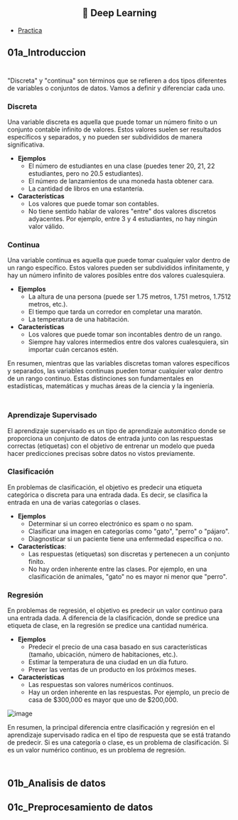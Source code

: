 <div align='center'><h2> 🤖 Deep Learning</h2></div>

- [Practica](/index.html)

## 01a_Introduccion

<img src= 'https://github.com/Fabian-Martinez-Rincon/Fabian-Martinez-Rincon/assets/55964635/7eebf649-e558-43e2-ad5f-9977dc5ff3e5' height="10" width="100%">

"Discreta" y "continua" son términos que se refieren a dos tipos diferentes de variables o conjuntos de datos. Vamos a definir y diferenciar cada uno.

### Discreta

Una variable discreta es aquella que puede tomar un número finito o un conjunto contable infinito de valores. Estos valores suelen ser resultados específicos y separados, y no pueden ser subdivididos de manera significativa.

- **Ejemplos**
  - El número de estudiantes en una clase (puedes tener 20, 21, 22 estudiantes, pero no 20.5 estudiantes).
  - El número de lanzamientos de una moneda hasta obtener cara.
  - La cantidad de libros en una estantería.
- **Características**
  - Los valores que puede tomar son contables.
  - No tiene sentido hablar de valores "entre" dos valores discretos adyacentes. Por ejemplo, entre 3 y 4 estudiantes, no hay ningún valor válido.

### Continua

Una variable continua es aquella que puede tomar cualquier valor dentro de un rango específico. Estos valores pueden ser subdivididos infinitamente, y hay un número infinito de valores posibles entre dos valores cualesquiera.

- **Ejemplos**
  - La altura de una persona (puede ser 1.75 metros, 1.751 metros, 1.7512 metros, etc.).
  - El tiempo que tarda un corredor en completar una maratón.
  - La temperatura de una habitación.
- **Características**
  - Los valores que puede tomar son incontables dentro de un rango.
  - Siempre hay valores intermedios entre dos valores cualesquiera, sin importar cuán cercanos estén.

En resumen, mientras que las variables discretas toman valores específicos y separados, las variables continuas pueden tomar cualquier valor dentro de un rango continuo. Estas distinciones son fundamentales en estadísticas, matemáticas y muchas áreas de la ciencia y la ingeniería.

<img src= 'https://github.com/Fabian-Martinez-Rincon/Fabian-Martinez-Rincon/assets/55964635/7eebf649-e558-43e2-ad5f-9977dc5ff3e5' height="10" width="100%">

### Aprendizaje Supervisado

El aprendizaje supervisado es un tipo de aprendizaje automático donde se proporciona un conjunto de datos de entrada junto con las respuestas correctas (etiquetas) con el objetivo de entrenar un modelo que pueda hacer predicciones precisas sobre datos no vistos previamente.


### Clasificación
En problemas de clasificación, el objetivo es predecir una etiqueta categórica o discreta para una entrada dada. Es decir, se clasifica la entrada en una de varias categorías o clases.

- **Ejemplos**
  - Determinar si un correo electrónico es spam o no spam.
  - Clasificar una imagen en categorías como "gato", "perro" o "pájaro".
  - Diagnosticar si un paciente tiene una enfermedad específica o no.
- **Características**: 
  - Las respuestas (etiquetas) son discretas y pertenecen a un conjunto finito.
  - No hay orden inherente entre las clases. Por ejemplo, en una clasificación de animales, "gato" no es mayor ni menor que "perro".

### Regresión
En problemas de regresión, el objetivo es predecir un valor continuo para una entrada dada. A diferencia de la clasificación, donde se predice una etiqueta de clase, en la regresión se predice una cantidad numérica.

- **Ejemplos**
  - Predecir el precio de una casa basado en sus características (tamaño, ubicación, número de habitaciones, etc.).
  - Estimar la temperatura de una ciudad en un día futuro.
  - Prever las ventas de un producto en los próximos meses.
- **Características**
  - Las respuestas son valores numéricos continuos.
  - Hay un orden inherente en las respuestas. Por ejemplo, un precio de casa de \$300,000 es mayor que uno de \$200,000.

</td></tr></table>

![image](https://github.com/Fabian-Martinez-Rincon/Fabian-Martinez-Rincon/assets/55964635/c7e97813-e3f9-4779-b3cd-39c1dc6127b9)

En resumen, la principal diferencia entre clasificación y regresión en el aprendizaje supervisado radica en el tipo de respuesta que se está tratando de predecir. Si es una categoría o clase, es un problema de clasificación. Si es un valor numérico continuo, es un problema de regresión.

<img src= 'https://github.com/Fabian-Martinez-Rincon/Fabian-Martinez-Rincon/assets/55964635/7eebf649-e558-43e2-ad5f-9977dc5ff3e5' height="10" width="100%">

## 01b_Analisis de datos

## 01c_Preprocesamiento de datos